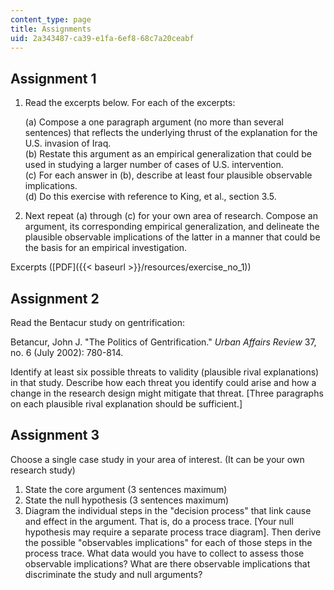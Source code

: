 ```yaml
---
content_type: page
title: Assignments
uid: 2a343487-ca39-e1fa-6ef8-68c7a20ceabf
---
```


Assignment 1
------------

1.  Read the excerpts below. For each of the excerpts:  
      
    (a) Compose a one paragraph argument (no more than several sentences) that reflects the underlying thrust of the explanation for the U.S. invasion of Iraq.  
    (b) Restate this argument as an empirical generalization that could be used in studying a larger number of cases of U.S. intervention.  
    (c) For each answer in (b), describe at least four plausible observable implications.  
    (d) Do this exercise with reference to King, et al., section 3.5.
2.  Next repeat (a) through (c) for your own area of research. Compose an argument, its corresponding empirical generalization, and delineate the plausible observable implications of the latter in a manner that could be the basis for an empirical investigation.

Excerpts ([PDF]({{< baseurl >}}/resources/exercise_no_1))

Assignment 2
------------

Read the Bentacur study on gentrification:

Betancur, John J. "The Politics of Gentrification." _Urban Affairs Review_ 37, no. 6 (July 2002): 780-814.

Identify at least six possible threats to validity (plausible rival explanations) in that study. Describe how each threat you identify could arise and how a change in the research design might mitigate that threat. \[Three paragraphs on each plausible rival explanation should be sufficient.\]

Assignment 3
------------

Choose a single case study in your area of interest. (It can be your own research study)

1.  State the core argument (3 sentences maximum)
2.  State the null hypothesis (3 sentences maximum)
3.  Diagram the individual steps in the "decision process" that link cause and effect in the argument. That is, do a process trace. \[Your null hypothesis may require a separate process trace diagram\]. Then derive the possible "observables implications" for each of those steps in the process trace. What data would you have to collect to assess those observable implications? What are there observable implications that discriminate the study and null arguments?